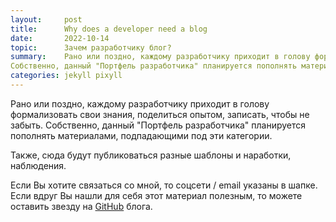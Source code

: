 ```yaml
---
layout:     post
title:      Why does a developer need a blog
date:       2022-10-14
topic:      Зачем разработчику блог?
summary:    Рано или поздно, каждому разработчику приходит в голову формализовать свои знания, поделиться опытом, записать, чтобы не забыть.
Собственно, данный "Портфель разработчика" планируется пополнять материалами, подпадающими под эти категории.
categories: jekyll pixyll
---
```


Рано или поздно, каждому разработчику приходит в голову формализовать свои знания, поделиться опытом, записать, чтобы не забыть.
Собственно, данный "Портфель разработчика" планируется пополнять материалами, подпадающими под эти категории.

Также, сюда будут публиковаться разные шаблоны и наработки, наблюдения.

Если Вы хотите связаться со мной, то соцсети / email указаны в шапке.
Если вдруг Вы нашли для себя этот материал полезным, то можете оставить звезду на  [GitHub](https://github.com/alexandr-leonov/alexandr-leonov.github.com) блога.
